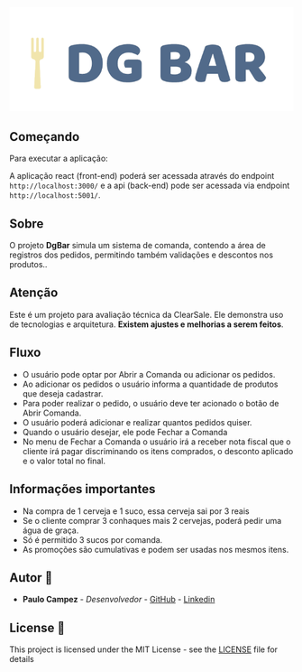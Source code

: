 <p align="center">
  <img alt="DgBar logo" src="logo.png" />
</p>

## Começando
Para executar a aplicação:

A aplicação react (front-end) poderá ser acessada através do endpoint `http://localhost:3000/` e a api (back-end) pode ser acessada via endpoint `http://localhost:5001/`.

## Sobre
O projeto **DgBar** simula um sistema de comanda, contendo a área de registros dos pedidos, permitindo também validações e descontos nos produtos..

## Atenção
Este é um projeto para avaliação técnica da ClearSale. Ele demonstra uso de tecnologias e arquitetura. **Existem ajustes e melhorias a serem feitos**.

## Fluxo
- O usuário pode optar por Abrir a Comanda ou adicionar os pedidos.
- Ao adicionar os pedidos o usuário informa a quantidade de produtos que deseja cadastrar.
- Para poder realizar o pedido, o usuário deve ter acionado o botão de Abrir Comanda.
- O usuário poderá adicionar e realizar quantos pedidos quiser.
- Quando o usuário desejar, ele pode Fechar a Comanda
- No menu de Fechar a Comanda o usuário irá a receber nota fiscal que o cliente irá pagar discriminando os itens comprados, o desconto aplicado e o valor total no final.

## Informações importantes
- Na compra de 1 cerveja e 1 suco, essa cerveja sai por 3 reais
- Se o cliente comprar 3 conhaques mais 2 cervejas, poderá pedir uma água de graça.
- Só é permitido 3 sucos por comanda.
- As promoções são cumulativas e podem ser usadas nos mesmos itens.

## Autor 👦
* **Paulo Campez** - *Desenvolvedor* - [GitHub](https://github.com/paulocampez) - [Linkedin](https://www.linkedin.com/in/paulocampez/)

## License 📃

This project is licensed under the MIT License - see the [LICENSE](LICENSE) file for details
